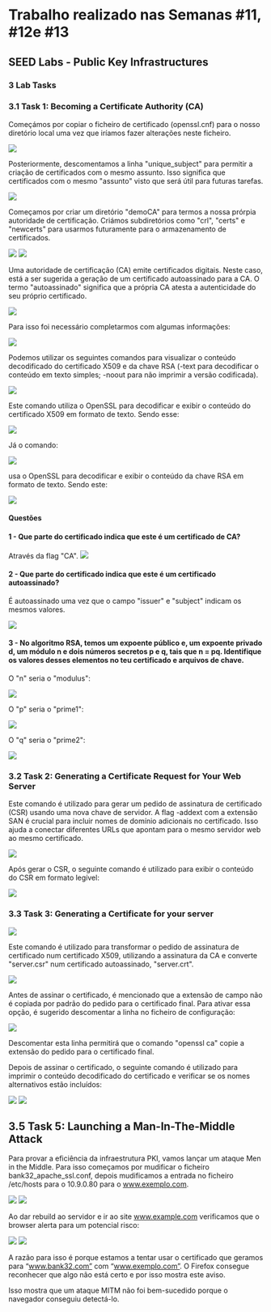 # Trabalho realizado nas Semanas #11, #12e #13
## SEED Labs - Public Key Infrastructures

### 3 Lab Tasks
### 3.1 Task 1: Becoming a Certificate Authority (CA)

Começámos por copiar o ficheiro de certificado (openssl.cnf) para o nosso diretório local uma vez que iríamos fazer alterações neste ficheiro.

<img src = "imagens/copiar_ficheiro.png">

Posteriormente, descomentamos a linha "unique_subject" para permitir a criação de certificados com o mesmo assunto. Isso significa que certificados com o mesmo "assunto" visto que será útil para futuras tarefas.

<img src = "imagens/unique_subject.png">


Começamos por criar um diretório "demoCA" para termos a nossa prórpia autoridade de certificação. Criámos subdiretórios como "crl", "certs" e "newcerts" para usarmos futuramente para o armazenamento de certificados.

<img src = "imagens/dirdemoCA.png">

<img src = "imagens/newsubdirs.png">


Uma autoridade de certificação (CA) emite certificados digitais. Neste caso, está a ser sugerida a geração de um certificado autoassinado para a CA. O termo "autoassinado" significa que a própria CA atesta a autenticidade do seu próprio certificado.

<img src = "imagens/myCA.png">

Para isso foi necessário completarmos com algumas informações:

<img src = "imagens/mydata.png">

Podemos utilizar os seguintes comandos para visualizar o conteúdo decodificado do certificado X509 e da chave RSA (-text para decodificar o conteúdo em texto simples; -noout para não imprimir a versão codificada).

<img src = "imagens/ca.crt_command.png">

Este comando utiliza o OpenSSL para decodificar e exibir o conteúdo do certificado X509 em formato de texto. Sendo esse:

<img src = "imagens/ca.crt_output.png">


Já o comando:

<img src = "imagens/ca.key_command.png">

usa o OpenSSL para decodificar e exibir o conteúdo da chave RSA em formato de texto. Sendo este:

<img src = "imagens/ca.key_output.png">

#### Questões
#### 1 - Que parte do certificado indica que este é um certificado de CA?

Através da flag "CA".
<img src = "imagens/CAcertificate.png">


#### 2 - Que parte do certificado indica que este é um certificado autoassinado?

É autoassinado uma vez que o campo "issuer" e "subject" indicam os mesmos valores.

<img src = "imagens/autosigned.png">


#### 3 - No algoritmo RSA, temos um expoente público e, um expoente privado d, um módulo n e dois números secretos p e q, tais que n = pq. Identifique os valores desses elementos no teu certificado e arquivos de chave.

O "n" seria o "modulus":

<img src = "imagens/modulus.png">

O "p" seria o "prime1":

<img src = "imagens/prime1.png">

O "q" seria o "prime2":

<img src = "imagens/prime2.png">


### 3.2 Task 2: Generating a Certificate Request for Your Web Server

Este comando é utilizado para gerar um pedido de assinatura de certificado (CSR) usando uma nova chave de servidor.
A flag -addext com a extensão SAN é crucial para incluir nomes de domínio adicionais no certificado. Isso ajuda a conectar diferentes URLs que apontam para o mesmo servidor web ao mesmo certificado.

<img src = "imagens/pedidoCSR.png">

Após gerar o CSR, o seguinte comando é utilizado para exibir o conteúdo do CSR em formato legível:

<img src = "imagens/CSRoutput.png">


### 3.3 Task 3: Generating a Certificate for your server

<img src = "imagens/Captura de ecrã 2023-12-08, às 20.43.39.png">

Este comando é utilizado para transformar o pedido de assinatura de certificado num certificado X509, utilizando a assinatura da CA e converte "server.csr" num certificado autoassinado, "server.crt".

<img src = "imagens/Captura de ecrã 2023-12-08, às 20.45.49.png">

Antes de assinar o certificado, é mencionado que a extensão de campo não é copiada por padrão do pedido para o certificado final. Para ativar essa opção, é sugerido descomentar a linha no ficheiro de configuração:

<img src = "imagens/copy_extensions.png">

Descomentar esta linha permitirá que o comando "openssl ca" copie a extensão do pedido para o certificado final.

Depois de assinar o certificado, o seguinte comando é utilizado para imprimir o conteúdo decodificado do certificado e verificar se os nomes alternativos estão incluídos:

<img src = "imagens/Captura de ecrã 2023-12-08, às 20.51.10.png">

<img src = "imagens/Captura de ecrã 2023-12-08, às 20.51.17.png">

## 3.5 Task 5:  Launching a Man-In-The-Middle Attack

Para provar a eficiência da infraestrutura PKI, vamos lançar um ataque Men in the Middle. Para isso começamos por mudificar o ficheiro bank32_apache_ssl.conf, depois mudificamos a entrada no ficheiro /etc/hosts para o 10.9.0.80 para o www.exemplo.com.

<img src="imagens/Screenshot from 2023-12-08 18-26-05.png">

<img src="imagens/Screenshot from 2023-12-08 18-25-21.png">

Ao dar rebuild ao servidor e ir ao site www.example.com verificamos que o browser alerta para um potencial risco:

<img src="imagens/Screenshot from 2023-12-08 18-39-11.png">

<img src="imagens/Screenshot from 2023-12-08 18-40-04.png">

A razão para isso é porque estamos a tentar usar o certificado que geramos para “www.bank32.com” com “www.exemplo.com”. O Firefox consegue reconhecer que algo não está certo e por isso mostra este aviso.

Isso mostra que um ataque MITM não foi bem-sucedido porque o navegador conseguiu detectá-lo.